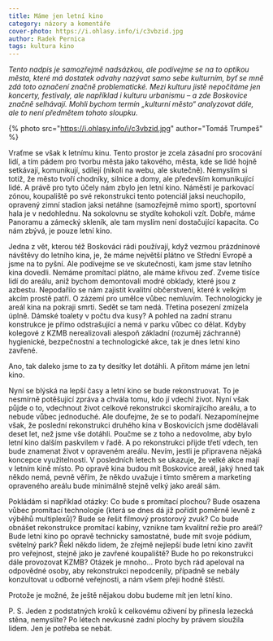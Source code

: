 ```yaml
---
title: Máme jen letní kino
category: názory a komentáře
cover-photo: https://i.ohlasy.info/i/c3vbzid.jpg
author: Radek Pernica
tags: kultura kino
---
```


*Tento nadpis je samozřejmě nadsázkou, ale podívejme se na to optikou města, které má dostatek odvahy nazývat samo sebe kulturním, byť se mně zdá toto označení značně problematické. Mezi kulturu jistě nepočítáme jen koncerty, festivaly, ale například i kulturu urbanismu – a zde Boskovice značně selhávají. Mohli bychom termín „kulturní město“ analyzovat dále, ale to není předmětem tohoto sloupku.*

{% photo src="https://i.ohlasy.info/i/c3vbzid.jpg" author="Tomáš Trumpeš" %}

Vraťme se však k letnímu kinu. Tento prostor je zcela zásadní pro srocování lidí, a tím pádem pro tvorbu města jako takového, města, kde se lidé hojně setkávají, komunikují, sdílejí (nikoli na webu, ale skutečně). Nemyslím si totiž, že město tvoří chodníky, silnice a domy, ale především komunikující lidé. A právě pro tyto účely nám zbylo jen letní kino. Náměstí je parkovací zónou, koupaliště po své rekonstrukci tento potenciál jaksi neuchopilo, opravený zimní stadion jaksi netáhne (samozřejmě mimo sport), sportovní hala je v nedohlednu. Na sokolovnu se stydíte kohokoli vzít. Dobře, máme Panoramu a zámecký skleník, ale tam myslím není dostačující kapacita. Co nám zbývá, je pouze letní kino.

Jedna z vět, kterou též Boskováci rádi používají, když vezmou prázdninové návštěvy do letního kina, je, že máme největší plátno ve Střední Evropě a jsme na to pyšní. Ale podívejme se ve skutečnosti, kam jsme stav letního kina dovedli. Nemáme promítací plátno, ale máme křivou zeď. Zveme tisíce lidí do areálu, aniž bychom demontovali modré obklady, které jsou z azbestu. Nepodařilo se nám zajistit kvalitní občerstvení, které k velkým akcím prostě patří. O zázemí pro umělce vůbec nemluvím. Technologicky je areál kina na pokraji smrti. Sedět se tam nedá. Třetina posezení zmizela úplně. Dámské toalety v počtu dva kusy? A pohled na zadní stranu konstrukce je přímo odstrašující a nemá v parku vůbec co dělat. Kdyby kolegové z KZMB nerealizovali alespoň základní (rozuměj záchranné) hygienické, bezpečnostní a  technologické akce, tak je dnes letní kino zavřené.

Ano, tak daleko jsme to za ty desítky let dotáhli. A přitom máme jen letní kino.

Nyní se blýská na lepší časy a letní kino se bude rekonstruovat. To je nesmírně potěšující zpráva a chvála tomu, kdo jí vdechl život. Nyní však půjde o to, vdechnout život celkové rekonstrukci skomírajícího areálu, a to nebude vůbec jednoduché. Ale doufejme, že se to podaří. Nezapomínejme však, že poslední rekonstrukci druhého kina v Boskovicích jsme dodělávali deset let, než jsme vše dotáhli. Poučme se z toho a nedovolme, aby bylo letní kino dalším paskvilem v řadě. A po rekonstrukci přijde třetí vdech, ten bude znamenat život v opraveném areálu. Nevím, jestli je připravena nějaká koncepce využitelnosti. V posledních letech se ukazuje, že velké akce mají v letním kině místo. Po opravě kina budou mít Boskovice areál, jaký hned tak někdo nemá, pevně věřím, že někdo uvažuje i tímto směrem a marketing opraveného areálu bude minimálně stejně velký jako areál sám.

Pokládám si například otázky: Co bude s promítací plochou? Bude osazena vůbec promítací technologie (která se dnes dá již pořídit poměrně levně z výběhů multiplexů)? Bude se řešit filmový prostorový zvuk? Co bude obnášet rekonstrukce promítací kabiny, vznikne tam kvalitní režie pro areál? Bude letní kino po opravě technicky samostatné, bude mít svoje pódium, světelný park? Řekl někdo lidem, že zřejmě nejlepší bude letní kino zavřít pro veřejnost, stejně jako je zavřené koupaliště? Bude ho po rekonstrukci dále provozovat KZMB? Otázek je mnoho… Proto bych rád apeloval na odpovědné osoby, aby rekonstrukci nepodcenily, případně se nebály konzultovat u odborné veřejnosti, a nám všem přeji hodně štěstí.

Protože je možné, že ještě nějakou dobu budeme mít jen letní kino.

P. S. Jeden z podstatných kroků k celkovému oživení by přinesla lezecká stěna, nemyslíte? Po létech nevkusné zadní plochy by právem sloužila lidem. Jen je potřeba se nebát.
